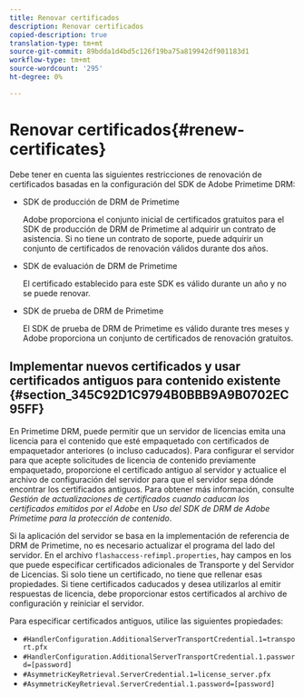 ```yaml
---
title: Renovar certificados
description: Renovar certificados
copied-description: true
translation-type: tm+mt
source-git-commit: 89bdda1d4bd5c126f19ba75a819942df901183d1
workflow-type: tm+mt
source-wordcount: '295'
ht-degree: 0%

---
```



# Renovar certificados{#renew-certificates}

Debe tener en cuenta las siguientes restricciones de renovación de certificados basadas en la configuración del SDK de Adobe Primetime DRM:

* SDK de producción de DRM de Primetime

   Adobe proporciona el conjunto inicial de certificados gratuitos para el SDK de producción de DRM de Primetime al adquirir un contrato de asistencia. Si no tiene un contrato de soporte, puede adquirir un conjunto de certificados de renovación válidos durante dos años.
* SDK de evaluación de DRM de Primetime

   El certificado establecido para este SDK es válido durante un año y no se puede renovar.
* SDK de prueba de DRM de Primetime

   El SDK de prueba de DRM de Primetime es válido durante tres meses y Adobe proporciona un conjunto de certificados de renovación gratuitos.

## Implementar nuevos certificados y usar certificados antiguos para contenido existente {#section_345C92D1C9794B0BBB9A9B0702EC95FF}

En Primetime DRM, puede permitir que un servidor de licencias emita una licencia para el contenido que esté empaquetado con certificados de empaquetador anteriores (o incluso caducados). Para configurar el servidor para que acepte solicitudes de licencia de contenido previamente empaquetado, proporcione el certificado antiguo al servidor y actualice el archivo de configuración del servidor para que el servidor sepa dónde encontrar los certificados antiguos. Para obtener más información, consulte *Gestión de actualizaciones de certificados cuando caducan los certificados emitidos por el Adobe* en *Uso del SDK de DRM de Adobe Primetime para la protección de contenido*.

Si la aplicación del servidor se basa en la implementación de referencia de DRM de Primetime, no es necesario actualizar el programa del lado del servidor. En el archivo `flashaccess-refimpl.properties`, hay campos en los que puede especificar certificados adicionales de Transporte y del Servidor de Licencias. Si solo tiene un certificado, no tiene que rellenar esas propiedades. Si tiene certificados caducados y desea utilizarlos al emitir respuestas de licencia, debe proporcionar estos certificados al archivo de configuración y reiniciar el servidor.

Para especificar certificados antiguos, utilice las siguientes propiedades:

* `#HandlerConfiguration.AdditionalServerTransportCredential.1=transport.pfx`
* `#HandlerConfiguration.AdditionalServerTransportCredential.1.password=[password]`
* `#AsymmetricKeyRetrieval.ServerCredential.1=license_server.pfx`
* `#AsymmetricKeyRetrieval.ServerCredential.1.password=[password]`

